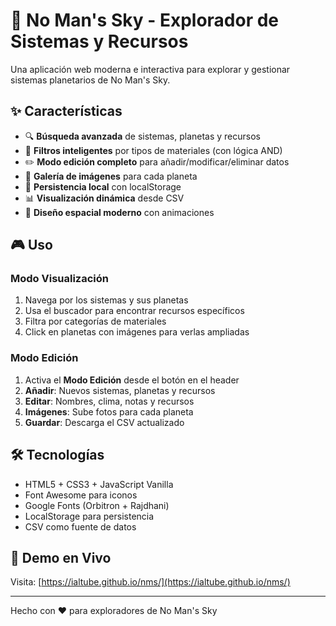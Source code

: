 # 🚀 No Man's Sky - Explorador de Sistemas y Recursos

Una aplicación web moderna e interactiva para explorar y gestionar sistemas planetarios de No Man's Sky.

## ✨ Características

- 🔍 **Búsqueda avanzada** de sistemas, planetas y recursos
- 🎯 **Filtros inteligentes** por tipos de materiales (con lógica AND)
- ✏️ **Modo edición completo** para añadir/modificar/eliminar datos
- 📸 **Galería de imágenes** para cada planeta
- 💾 **Persistencia local** con localStorage
- 📊 **Visualización dinámica** desde CSV
- 🎨 **Diseño espacial moderno** con animaciones

## 🎮 Uso

### Modo Visualización
1. Navega por los sistemas y sus planetas
2. Usa el buscador para encontrar recursos específicos
3. Filtra por categorías de materiales
4. Click en planetas con imágenes para verlas ampliadas

### Modo Edición
1. Activa el **Modo Edición** desde el botón en el header
2. **Añadir**: Nuevos sistemas, planetas y recursos
3. **Editar**: Nombres, clima, notas y recursos
4. **Imágenes**: Sube fotos para cada planeta
5. **Guardar**: Descarga el CSV actualizado

## 🛠️ Tecnologías

- HTML5 + CSS3 + JavaScript Vanilla
- Font Awesome para iconos
- Google Fonts (Orbitron + Rajdhani)
- LocalStorage para persistencia
- CSV como fuente de datos

## 🌟 Demo en Vivo

Visita: [https://ialtube.github.io/nms/](https://ialtube.github.io/nms/)

---

Hecho con ❤️ para exploradores de No Man's Sky
